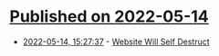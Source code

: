 # [Published on 2022-05-14](index.md)

* [2022-05-14, 15:27:37](https://news.ycombinator.com/item?id=31378878) - [Website Will Self Destruct](https://www.thiswebsitewillselfdestruct.com/)
